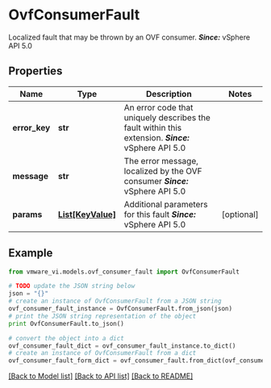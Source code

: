 # OvfConsumerFault

Localized fault that may be thrown by an OVF consumer.  ***Since:*** vSphere API 5.0 

## Properties
Name | Type | Description | Notes
------------ | ------------- | ------------- | -------------
**error_key** | **str** | An error code that uniquely describes the fault within this extension.  ***Since:*** vSphere API 5.0  | 
**message** | **str** | The error message, localized by the OVF consumer  ***Since:*** vSphere API 5.0  | 
**params** | [**List[KeyValue]**](KeyValue.md) | Additional parameters for this fault  ***Since:*** vSphere API 5.0  | [optional] 

## Example

```python
from vmware_vi.models.ovf_consumer_fault import OvfConsumerFault

# TODO update the JSON string below
json = "{}"
# create an instance of OvfConsumerFault from a JSON string
ovf_consumer_fault_instance = OvfConsumerFault.from_json(json)
# print the JSON string representation of the object
print OvfConsumerFault.to_json()

# convert the object into a dict
ovf_consumer_fault_dict = ovf_consumer_fault_instance.to_dict()
# create an instance of OvfConsumerFault from a dict
ovf_consumer_fault_form_dict = ovf_consumer_fault.from_dict(ovf_consumer_fault_dict)
```
[[Back to Model list]](../README.md#documentation-for-models) [[Back to API list]](../README.md#documentation-for-api-endpoints) [[Back to README]](../README.md)


